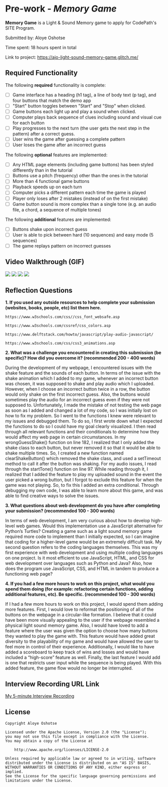 # Pre-work - *Memory Game*

**Memory Game** is a Light & Sound Memory game to apply for CodePath's SITE Program. 

Submitted by: Aloye Oshotse

Time spent: 18 hours spent in total

Link to project: https://ajo-light-sound-memory-game.glitch.me/

## Required Functionality

The following **required** functionality is complete:

* [ ] Game interface has a heading (h1 tag), a line of body text (p tag), and four buttons that match the demo app
* [ ] "Start" button toggles between "Start" and "Stop" when clicked. 
* [ ] Game buttons each light up and play a sound when clicked. 
* [ ] Computer plays back sequence of clues including sound and visual cue for each button
* [ ] Play progresses to the next turn (the user gets the next step in the pattern) after a correct guess. 
* [ ] User wins the game after guessing a complete pattern
* [ ] User loses the game after an incorrect guess

The following **optional** features are implemented:

* [ ] Any HTML page elements (including game buttons) has been styled differently than in the tutorial
* [ ] Buttons use a pitch (frequency) other than the ones in the tutorial
* [ ] More than 4 functional game buttons
* [ ] Playback speeds up on each turn
* [ ] Computer picks a different pattern each time the game is played
* [ ] Player only loses after 2 mistakes (instead of on the first mistake)
* [ ] Game button sound is more complex than a single tone (e.g. an audio file, a chord, a sequence of multiple tones)

The following **additional** features are implemented:

- [ ] Buttons shake upon incorrect guess
- [ ] User is able to pick between hard (10 sequences) and easy mode (5 sequences)
- [ ] The game replays pattern on incorrect guesses

## Video Walkthrough (GIF)

![](https://i.imgur.com/BL89cGH.gif)
![](https://i.imgur.com/6s4Ybjk.gif)
![](https://i.imgur.com/eQvfzCJ.gif)
![](https://i.imgur.com/mUaSsgL.gif)


## Reflection Questions
**1. If you used any outside resources to help complete your submission (websites, books, people, etc) list them here.**    
   
    https://www.w3schools.com/css//css_font_websafe.asp
    
    https://www.w3schools.com/cssref/css_colors.asp
    
    https://www.delftstack.com/howto/javascript/play-audio-javascript/
    
    https://www.w3schools.com/css/css3_animations.asp

**2. What was a challenge you encountered in creating this submission (be specific)? How did you overcome it? (recommended 200 - 400 words)** 

During the development of my webpage, I encountered issues with the shake feature and the sounds of each button. In terms of the issue with the shake animation which I added to my game, whenever an incorrect button was chosen, it was supposed to shake and play audio which I uploaded. However, when I choose an incorrect button twice in a row, the button would only shake on the first incorrect guess. Also, the buttons would sometimes play the audio for an incorrect guess even if they were not supposed to. Unfortunately, I made the mistake of not testing the web page as soon as I added and changed a lot of my code, so I was initially lost on how to fix my problem. So I went to the functions I knew were relevant to my issues and debugged them. To do so, I first wrote down what I expected the functions to do so I could have my goal clearly visualized. I then read through all relevant functions and their conditionals to determine how they would affect my web page in certain circumstances. In my wrongGuessShake() function on line 182, I realized that I only added the shake class to each button, but never removed it so that it would be able to shake multiple times. So, I created a new function named clearShakeButton() which removed the shake class, and used a setTimeout method to call it after the button was shaking. For my audio issues, I read through the startTone() function on line 97. While reading through it, I realized that I added the feature to play my uploaded sound in the event the user picked a wrong button, but I forgot to exclude this feature for when the game was not playing. So, to fix this I added an extra conditional. Through debugging my own code, I was able to learn more about this game, and was able to find creative ways to solve the issues.

**3. What questions about web development do you have after completing your submission? (recommended 100 - 300 words)** 

In terms of web development, I am very curious about how to develop high-level web games. Would this implementation use a JavaScript alternative for Python’s Turtles? Creating a game such as a light sound memory game required more code to implement than I initially expected, so I can imagine that coding for a higher-level game would be an extremely difficult task. My second question refers to the coding languages themselves. This was my first experience with web development and using multiple coding languages on one project. Is it most efficient to use JavaScript, HTML, and CSS for web development over languages such as Python and Java? Also, how does the program use JavaScript, CSS, and HTML in tandem to produce a functioning web page?

**4. If you had a few more hours to work on this project, what would you spend them doing (for example: refactoring certain functions, adding additional features, etc). Be specific. (recommended 100 - 300 words)**

If I had a few more hours to work on this project, I would spend them adding more features. First, I would love to reformat the positioning of all of the buttons on the webpage in a circular-like formation. I believe that it could have been more visually appealing to the user if the webpage resembled a physical light sound memory game. Also, I would have loved to add a feature where the user was given the option to choose how many buttons they wanted to play the game with. This feature would have added great diversity to the playability of my game and would have allowed the user to feel more in control of their experience. Additionally, I would like to have added a scoreboard to keep track of wins and losses and would have included a “high-score” feature as well. Finally, the last feature I would add is one that restricts user input while the sequence is being played. With this added feature, the game flow would no longer be interrupted.

## Interview Recording URL Link

[My 5-minute Interview Recording](your-link-here)


## License

    Copyright Aloye Oshotse

    Licensed under the Apache License, Version 2.0 (the "License");
    you may not use this file except in compliance with the License.
    You may obtain a copy of the License at

        http://www.apache.org/licenses/LICENSE-2.0

    Unless required by applicable law or agreed to in writing, software
    distributed under the License is distributed on an "AS IS" BASIS,
    WITHOUT WARRANTIES OR CONDITIONS OF ANY KIND, either express or implied.
    See the License for the specific language governing permissions and
    limitations under the License.
